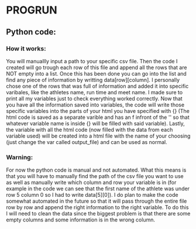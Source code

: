 # PROGRUN

## Python code:

### How it works:
You will manuallly input a path to your specific csv file. Then the code I created will go trough each row of this file and append all the rows that are NOT empty into a list. Once this has been done you can go into the list and find any piece of information by writting data[row][column]. I personally chose one of the rows that was full of information and added it into specific varibales, like the athletes name, run time and meet name. I made sure to print all my variables just to check everything worked correctly. Now that you have all the information saved into variables, the code will write those specific variables into the parts of your html you have specified with {} (The html code is saved as a separate varible and has an f infront of the '' so that whatever variable name is inside {} will be filled with said variable). Lastly, the variable with all the html code (now filled with the data from each variable used) will be created into a html file with the name of your choosing (just change the var called output_file) and can be used as normal.


### Warning:
For now the python code is manual and not automated. What this means is that you will have to manually find the path of the csv file you want to use as well as manually write which column and row your variable is in (for example in the code we can see that the first name of the athlete was under row 5 column 0 so I had to write data[5][0]). I do plan to make the code somewhat automated in the future so that it will pass through the entire file row by row and append the right information to the right variable. To do this I will need to clean the data since the biggest problem is that there are some empty columns and some information is in the wrong column.
